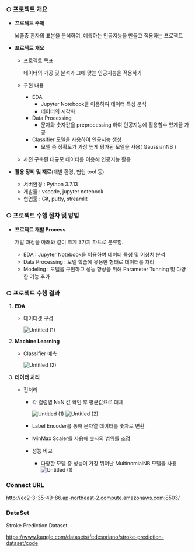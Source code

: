 ### ○ 프로젝트 개요

- **프로젝트 주제**
    
    뇌졸증 환자의 표본을 분석하여, 예측하는 인공지능을 만들고 적용하는 프로젝트
    
- **프로젝트 개요**
    - 프로젝트 목표
        
        데이터의 가공 및 분석과 그에 맞는 인공지능을 적용하기
        
    - 구현 내용
        - EDA
            - Jupyter Notebook을 이용하여 데이터 특성 분석
            - 데이터의 시각화
        - Data Processing
            - 문자와 숫자값을 preprocessing 하여 인공지능에 활용할수 있게끔 가공
        - Classifier 모델을 사용하여 인공지능 생성
            - 모델 중 정확도가 가장 높게 평가된 모델을 사용( GaussianNB )
        
    - 사전 구축된 대규모 데이터를 이용해 인공지능 활용
        

- **활용 장비 및 재료**(개발 환경, 협업 tool 등)
    - 서버환경 : Python 3.7.13
    - 개발툴 : vscode, jupyter notebook
    - 협업툴 : Git, putty, streamlit



### ○ 프로젝트 수행 절차 및 방법

- **프로젝트 개발 Process**
    
    개발 과정을 아래와 같이 크게 3가지 파트로 분류함.
    
    - EDA : Jupyter Notebook을 이용하여 데이터 특성 및 이상치 분석
    - Data Processing : 모델 학습에 유용한 형태로 데이터를 처리
    - Modeling : 모델을 구현하고 성능 향상을 위해 Parameter Tunning 및 다양한 기능 추가
   


### ○ 프로젝트 수행 결과

1. **EDA**
    - 데이터셋 구성


        ![Untitled (1)](https://img1.daumcdn.net/thumb/R1280x0/?scode=mtistory2&fname=https%3A%2F%2Fblog.kakaocdn.net%2Fdn%2Fts8ml%2FbtrEgwzaOTD%2FuUkm3Pxy72NmKiYrVTwgo0%2Fimg.png)

  
2. **Machine Learning**
    - Classifier 예측


        ![Untitled (2)](https://blog.kakaocdn.net/dn/cFjYma/btrEiIlB6eh/wPdwJ24oU1NYaVM0jyYXy1/img.png)

       
  


 
    

1. **데이터 처리**
    - 전처리
        - 각 컬럼별 NaN 값 확인 후 평균값으로 대체

             ![Untitled (1)](https://img1.daumcdn.net/thumb/R1280x0/?scode=mtistory2&fname=https%3A%2F%2Fblog.kakaocdn.net%2Fdn%2FpRFSf%2FbtrEdaw0HVz%2FFiYhOKiXhaWt733ZK3l6d1%2Fimg.png)
![Untitled (2)](https://img1.daumcdn.net/thumb/R1280x0/?scode=mtistory2&fname=https%3A%2F%2Fblog.kakaocdn.net%2Fdn%2FtClCA%2FbtrEfDSQiB4%2FaOpi9emL9T5XoeEO5lGTKK%2Fimg.png)


        - Label Encoder를 통해 문자열 데이터를 숫자로 변환
        - MinMax Scaler를 사용해 숫자의 범위를 조정
              
        - 성능 비교
            - 다양한 모델 중 성능이 가장 뛰어난 MultinomialNB 모델을 사용
 ![Untitled (1)](https://img1.daumcdn.net/thumb/R1280x0/?scode=mtistory2&fname=https%3A%2F%2Fblog.kakaocdn.net%2Fdn%2FLbxxg%2FbtrD8jIvcAW%2FGR19JUsdKfK5Ctvsr0Yky1%2Fimg.png)

### Connect URL
http://ec2-3-35-49-86.ap-northeast-2.compute.amazonaws.com:8503/

### DataSet
Stroke Prediction Dataset

https://www.kaggle.com/datasets/fedesoriano/stroke-prediction-dataset/code
